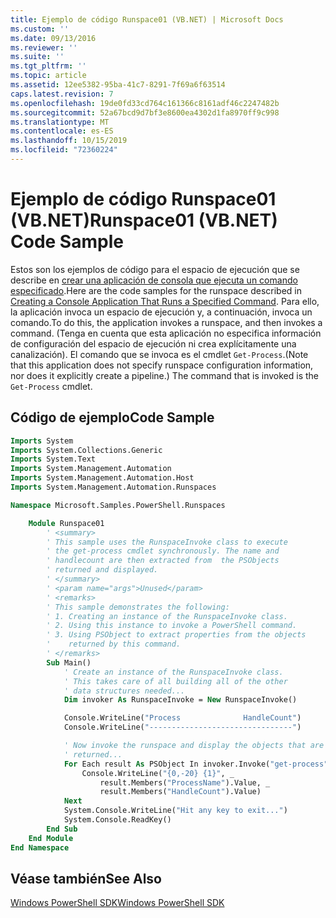 ```yaml
---
title: Ejemplo de código Runspace01 (VB.NET) | Microsoft Docs
ms.custom: ''
ms.date: 09/13/2016
ms.reviewer: ''
ms.suite: ''
ms.tgt_pltfrm: ''
ms.topic: article
ms.assetid: 12ee5382-95ba-41c7-8291-7f69a6f63514
caps.latest.revision: 7
ms.openlocfilehash: 19de0fd33cd764c161366c8161adf46c2247482b
ms.sourcegitcommit: 52a67bcd9d7bf3e8600ea4302d1fa8970ff9c998
ms.translationtype: MT
ms.contentlocale: es-ES
ms.lasthandoff: 10/15/2019
ms.locfileid: "72360224"
---
```

# <a name="runspace01-vbnet-code-sample"></a><span data-ttu-id="cfd97-102">Ejemplo de código Runspace01 (VB.NET)</span><span class="sxs-lookup"><span data-stu-id="cfd97-102">Runspace01 (VB.NET) Code Sample</span></span>

<span data-ttu-id="cfd97-103">Estos son los ejemplos de código para el espacio de ejecución que se describe en [crear una aplicación de consola que ejecuta un comando especificado](/dotnet/csharp/programming-guide/inside-a-program/hello-world-your-first-program).</span><span class="sxs-lookup"><span data-stu-id="cfd97-103">Here are the code samples for the runspace described in [Creating a Console Application That Runs a Specified Command](/dotnet/csharp/programming-guide/inside-a-program/hello-world-your-first-program).</span></span> <span data-ttu-id="cfd97-104">Para ello, la aplicación invoca un espacio de ejecución y, a continuación, invoca un comando.</span><span class="sxs-lookup"><span data-stu-id="cfd97-104">To do this, the application invokes a runspace, and then invokes a command.</span></span> <span data-ttu-id="cfd97-105">(Tenga en cuenta que esta aplicación no especifica información de configuración del espacio de ejecución ni crea explícitamente una canalización). El comando que se invoca es el cmdlet `Get-Process`.</span><span class="sxs-lookup"><span data-stu-id="cfd97-105">(Note that this application does not specify runspace configuration information, nor does it explicitly create a pipeline.) The command that is invoked is the `Get-Process` cmdlet.</span></span>

## <a name="code-sample"></a><span data-ttu-id="cfd97-106">Código de ejemplo</span><span class="sxs-lookup"><span data-stu-id="cfd97-106">Code Sample</span></span>

```vb
Imports System
Imports System.Collections.Generic
Imports System.Text
Imports System.Management.Automation
Imports System.Management.Automation.Host
Imports System.Management.Automation.Runspaces

Namespace Microsoft.Samples.PowerShell.Runspaces

    Module Runspace01
        ' <summary>
        ' This sample uses the RunspaceInvoke class to execute
        ' the get-process cmdlet synchronously. The name and
        ' handlecount are then extracted from  the PSObjects
        ' returned and displayed.
        ' </summary>
        ' <param name="args">Unused</param>
        ' <remarks>
        ' This sample demonstrates the following:
        ' 1. Creating an instance of the RunspaceInvoke class.
        ' 2. Using this instance to invoke a PowerShell command.
        ' 3. Using PSObject to extract properties from the objects
        '    returned by this command.
        ' </remarks>
        Sub Main()
            ' Create an instance of the RunspaceInvoke class.
            ' This takes care of all building all of the other
            ' data structures needed...
            Dim invoker As RunspaceInvoke = New RunspaceInvoke()

            Console.WriteLine("Process              HandleCount")
            Console.WriteLine("--------------------------------")

            ' Now invoke the runspace and display the objects that are
            ' returned...
            For Each result As PSObject In invoker.Invoke("get-process")
                Console.WriteLine("{0,-20} {1}", _
                    result.Members("ProcessName").Value, _
                    result.Members("HandleCount").Value)
            Next
            System.Console.WriteLine("Hit any key to exit...")
            System.Console.ReadKey()
        End Sub
    End Module
End Namespace
```

<!-- TODO!!!: [!code-csharp[Runspace01.vb](../../powershell-sdk-samples/SDK-2.0/vb/Runspace01/Runspace01.vb#L09-L53 "Runspace01.vb")] -->

## <a name="see-also"></a><span data-ttu-id="cfd97-107">Véase también</span><span class="sxs-lookup"><span data-stu-id="cfd97-107">See Also</span></span>

[<span data-ttu-id="cfd97-108">Windows PowerShell SDK</span><span class="sxs-lookup"><span data-stu-id="cfd97-108">Windows PowerShell SDK</span></span>](../windows-powershell-reference.md)